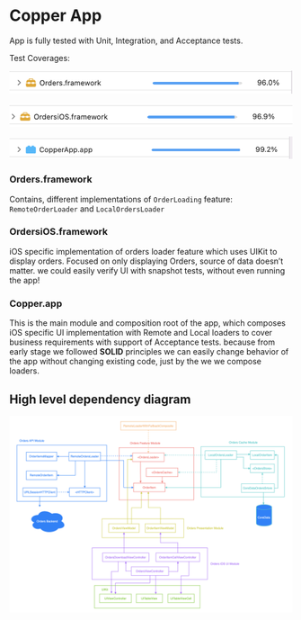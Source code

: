 # Copper App

App is fully tested with Unit, Integration, and Acceptance tests.

Test Coverages:

![Screen Shot 2022-04-26 at 10.12.22 PM.png](images/Screen_Shot_2022-04-26_at_10.12.22_PM.png)

![Screen Shot 2022-04-26 at 10.55.00 PM.png](images/Screen_Shot_2022-04-26_at_10.55.00_PM.png)

![Screen Shot 2022-04-26 at 10.12.46 PM.png](images/Screen_Shot_2022-04-26_at_10.12.46_PM.png)

### Orders.framework

Contains, different implementations of `OrderLoading` feature: `RemoteOrderLoader` and `LocalOrdersLoader`

### OrdersiOS.framework

iOS specific implementation of orders loader feature which uses UIKit to display orders. Focused on only displaying Orders, source of data doesn’t matter. we could easily verify UI with snapshot tests, without even running the app!

### Copper.app

This is the main module and composition root of the app, which composes iOS specific UI implementation with Remote and Local loaders to cover business requirements with support of Acceptance tests.  because from early stage we followed **SOLID** principles we can easily change behavior of the app without changing existing code, just by the we we compose loaders.

## High level dependency diagram

![Screen Shot 2022-04-26 at 9.54.43 PM.png](images/Screen_Shot_2022-04-26_at_9.54.43_PM.png)

##
